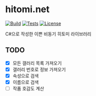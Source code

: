 # hitomi.net

[![Build](https://img.shields.io/appveyor/ci/phillyai/HitomiSharp/master.svg)](https://ci.appveyor.com/project/phillyai/HitomiSharp)
[![Tests](https://img.shields.io/appveyor/tests/phillyai/HitomiSharp/master.svg)](https://ci.appveyor.com/project/phillyai/HitomiSharp/build/tests)
[![License](https://img.shields.io/badge/License-bbakbbak2-blue.svg)](https://github.com/phillyai/bbakbbak2-license)

C#으로 작성한 이쁜 비동기 히토미 라이브러리

## TODO

- [x] 모든 갤러리 목록 가져오기
- [x] 갤러리 번호로 정보 가져오기
- [x] 속성으로 검색
- [x] 이름으로 검색
- [ ] 작품 호감도 계산
